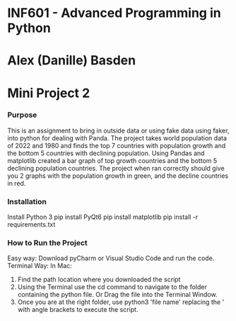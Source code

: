 # INF601 - Advanced Programming in Python
# Alex (Danille) Basden
# Mini Project 2

### Purpose
This is an assignment to bring in outside data or using fake data using faker, into python for dealing with Panda.
The project takes world population data of 2022 and 1980 and finds the top 7 countries with population growth and the 
bottom 5 countries with declining population. Using Pandas and matplotlib created a bar graph of top growth countries
and the bottom 5 declining population countries. The project when ran correctly should give you 2 graphs with the
population growth in green, and the decline countries in red.

### Installation
Install Python 3
pip install PyQt6
pip install matplotlib
pip install -r requirements.txt

### How to Run the Project

Easy way: Download pyCharm or Visual Studio Code and run the code. Terminal Way:
In Mac:

   1. Find the path location where you downloaded the script
   2. Using the Terminal use the cd command to navigate to the folder containing the python file. Or Drag the file into the Terminal Window.
   3. Once you are at the right folder, use python3 'file name' replacing the ' with angle brackets to execute the script.
